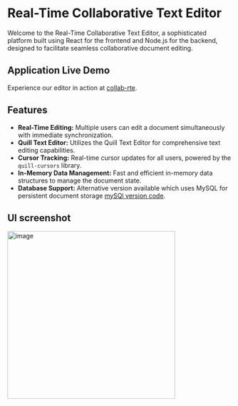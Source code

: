 # Real-Time Collaborative Text Editor

Welcome to the Real-Time Collaborative Text Editor, a sophisticated platform built using React for the frontend and Node.js for the backend, designed to facilitate seamless collaborative document editing.

## Application Live Demo

Experience our editor in action at [collab-rte](https://benarjishyam.github.io/collab-rte/).

## Features

- **Real-Time Editing:** Multiple users can edit a document simultaneously with immediate synchronization.
- **Quill Text Editor:** Utilizes the Quill Text Editor for comprehensive text editing capabilities.
- **Cursor Tracking:** Real-time cursor updates for all users, powered by the `quill-cursors` library.
- **In-Memory Data Management:** Fast and efficient in-memory data structures to manage the document state.
- **Database Support:** Alternative version available which uses MySQL for persistent document storage
   [mySQl version code](https://github.com/Benarjishyam/collabarative-text-editor).

## UI screenshot
<img width="376" alt="image" src="https://github.com/Benarjishyam/collab-rte/assets/64628567/374bcf1b-e3c0-4129-9e7a-6c0f6b1b996e">



